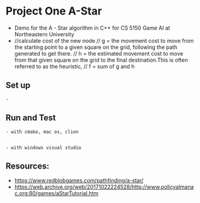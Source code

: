# Project One A-Star

- Demo for the A - Star algorithm in C++ for CS 5150 Game AI at Northeastern University
-  //calculate cost of the new node
   // g = the movement cost to move from the starting point to a given square on the grid, following the path generated to get there.
   // h = the estimated movement cost to move from that given square on the grid to the final destination.This is often referred to as the heuristic,
   // f = sum of g and h
## Set up 
	- 


## Run and Test
    - with cmake, mac os, clion


    - with windows visual studio


## Resources: 

- https://www.redblobgames.com/pathfinding/a-star/
- https://web.archive.org/web/20171022224528/http://www.policyalmanac.org:80/games/aStarTutorial.htm

